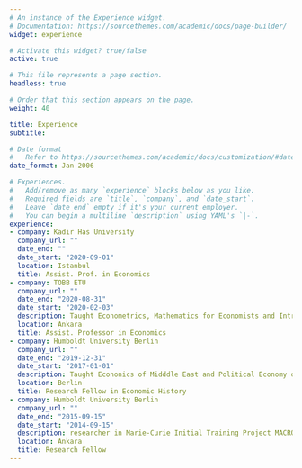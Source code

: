```yaml
---
# An instance of the Experience widget.
# Documentation: https://sourcethemes.com/academic/docs/page-builder/
widget: experience

# Activate this widget? true/false
active: true

# This file represents a page section.
headless: true

# Order that this section appears on the page.
weight: 40

title: Experience
subtitle:

# Date format
#   Refer to https://sourcethemes.com/academic/docs/customization/#date-format
date_format: Jan 2006

# Experiences.
#   Add/remove as many `experience` blocks below as you like.
#   Required fields are `title`, `company`, and `date_start`.
#   Leave `date_end` empty if it's your current employer.
#   You can begin a multiline `description` using YAML's `|-`.
experience:
- company: Kadir Has University
  company_url: ""
  date_end: ""
  date_start: "2020-09-01"
  location: Istanbul
  title: Assist. Prof. in Economics
- company: TOBB ETU
  company_url: ""
  date_end: "2020-08-31"
  date_start: "2020-02-03"
  description: Taught Econometrics, Mathematics for Economists and Introduction to Economics.
  location: Ankara
  title: Assist. Professor in Economics
- company: Humboldt University Berlin
  company_url: ""
  date_end: "2019-12-31"
  date_start: "2017-01-01"
  description: Taught Econonics of Midddle East and Political Economy of Inequality.
  location: Berlin
  title: Research Fellow in Economic History
- company: Humboldt University Berlin
  company_url: ""
  date_end: "2015-09-15"
  date_start: "2014-09-15"
  description: researcher in Marie-Curie Initial Training Project MACROHIST
  location: Ankara
  title: Research Fellow
---
```

